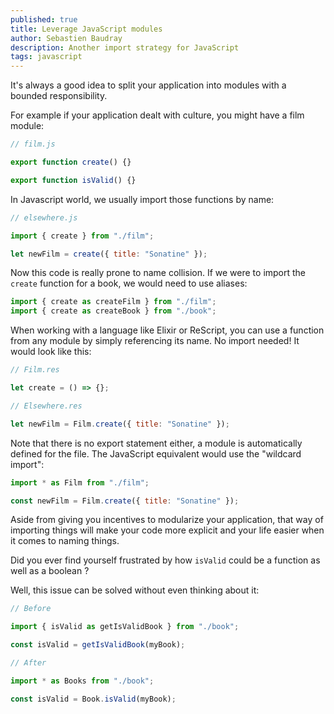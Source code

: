 ```yaml
---
published: true
title: Leverage JavaScript modules
author: Sebastien Baudray
description: Another import strategy for JavaScript
tags: javascript
---
```


It's always a good idea to split your application into modules with a bounded responsibility.

For example if your application dealt with culture, you might have a film module:

```js
// film.js

export function create() {}

export function isValid() {}
```

In Javascript world, we usually import those functions by name:

```js
// elsewhere.js

import { create } from "./film";

let newFilm = create({ title: "Sonatine" });
```

Now this code is really prone to name collision. If we were to import the `create` function for a book, we would need to use aliases:

```js
import { create as createFilm } from "./film";
import { create as createBook } from "./book";
```

When working with a language like Elixir or ReScript, you can use a function from any module by simply referencing its name. No import needed! It would look like this:

```javascript
// Film.res

let create = () => {};
```

```javascript
// Elsewhere.res

let newFilm = Film.create({ title: "Sonatine" });
```

Note that there is no export statement either, a module is automatically defined for the file. The JavaScript equivalent would use the "wildcard import":

```js
import * as Film from "./film";

const newFilm = Film.create({ title: "Sonatine" });
```

Aside from giving you incentives to modularize your application, that way of importing things will make your code more explicit and your life easier when it comes to naming things.

Did you ever find yourself frustrated by how `isValid` could be a function as well as a boolean ?

Well, this issue can be solved without even thinking about it:

```js
// Before

import { isValid as getIsValidBook } from "./book";

const isValid = getIsValidBook(myBook);

// After

import * as Books from "./book";

const isValid = Book.isValid(myBook);
```
